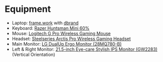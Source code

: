 # Equipment
- Laptop: [frame.work](https://frame.work/) with [dbrand](https://www.youtube.com/watch?v=Rd61cLOEtdA)
- Keyboard: [Razer Huntsman Mini 60%](https://www.razer.com/gaming-keyboards/razer-huntsman-mini)
- Mouse: [Logitech G Pro Wireless Gaming Mouse](https://www.logitechg.com/en-ph/products/gaming-mice/pro-wireless-mouse.910-005274.html)
- Headset: [Steelseries Arctis Pro Wireless Gaming Headset](https://steelseries.com/gaming-headsets/arctis-pro-wireless?color=white)
- Main Monitor: [LG DualUp Ergo Monitor (28MQ780-B)](https://www.lg.com/us/monitors/lg-28mq780-b)
- Left & Right Monitor: [21.5-inch Eye-care Stylish IPS Monitor (GW2283)](https://www.benq.com/en-ap/monitor/stylish/gw2283-22-inch.html) (Vertical Orientation)
